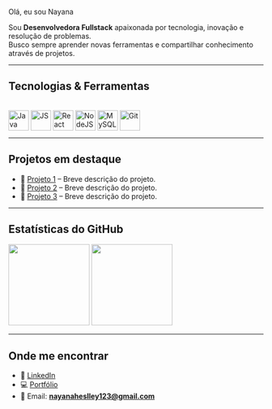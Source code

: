 Olá, eu sou Nayana

Sou **Desenvolvedora Fullstack** apaixonada por tecnologia, inovação e resolução de problemas.  
Busco sempre aprender novas ferramentas e compartilhar conhecimento através de projetos. 

---

## Tecnologias & Ferramentas
<div style="display: inline_block"><br>
  <img align="center" alt="Java" height="40" width="40" src="https://cdn.jsdelivr.net/gh/devicons/devicon/icons/java/java-original.svg">
  <img align="center" alt="JS" height="40" width="40" src="https://cdn.jsdelivr.net/gh/devicons/devicon/icons/javascript/javascript-original.svg">
  <img align="center" alt="React" height="40" width="40" src="https://cdn.jsdelivr.net/gh/devicons/devicon/icons/react/react-original.svg">
  <img align="center" alt="NodeJS" height="40" width="40" src="https://cdn.jsdelivr.net/gh/devicons/devicon/icons/nodejs/nodejs-original.svg">
  <img align="center" alt="MySQL" height="40" width="40" src="https://cdn.jsdelivr.net/gh/devicons/devicon/icons/mysql/mysql-original.svg">
  <img align="center" alt="Git" height="40" width="40" src="https://cdn.jsdelivr.net/gh/devicons/devicon/icons/git/git-original.svg">
</div>

---

## Projetos em destaque
- 🔗 [Projeto 1](https://github.com/seuusuario/projeto1) – Breve descrição do projeto.  
- 🔗 [Projeto 2](https://github.com/seuusuario/projeto2) – Breve descrição do projeto.  
- 🔗 [Projeto 3](https://github.com/seuusuario/projeto3) – Breve descrição do projeto.  

---

## Estatísticas do GitHub
<div>
  <img height="160em" src="https://github-readme-stats.vercel.app/api?username=seuusuario&show_icons=true&theme=tokyonight&include_all_commits=true&count_private=true"/>
  <img height="160em" src="https://github-readme-stats.vercel.app/api/top-langs/?username=seuusuario&layout=compact&langs_count=7&theme=tokyonight"/>
</div>

---

## Onde me encontrar
- 💼 [LinkedIn]([https://www.linkedin.com/in/seulinkedin](https://www.linkedin.com/in/nayana-heslley-barbosa-oliveira-65796537b/))  
- 💻 [Portfólio](https://seusite.com)  
- 📧 Email: **nayanaheslley123@gmail.com**
